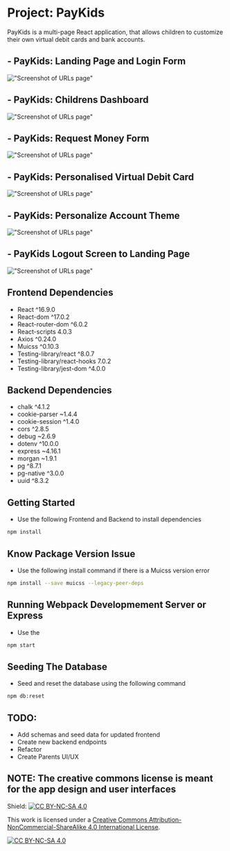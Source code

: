 # Project:  PayKids

PayKids is a multi-page React application, that allows children to customize their own virtual debit cards and bank accounts.


## - PayKids: Landing Page and Login Form
!["Screenshot of URLs page"](https://github.com/nsagias/lhl_final/blob/master/docs/01_landing_login_page.gif)


## - PayKids: Childrens Dashboard
!["Screenshot of URLs page"](https://github.com/nsagias/lhl_final/blob/master/docs/02_dashboard.gif)


## - PayKids: Request Money Form
!["Screenshot of URLs page"](https://github.com/nsagias/lhl_final/blob/master/docs/03_request_money.gif)


## - PayKids: Personalised Virtual Debit Card
!["Screenshot of URLs page"](https://github.com/nsagias/lhl_final/blob/master/docs/04_choose_cards.gif)


## - PayKids: Personalize Account Theme
!["Screenshot of URLs page"](https://github.com/nsagias/lhl_final/blob/master/docs/05_choose_theme.gif)


## - PayKids  Logout Screen to Landing Page
!["Screenshot of URLs page"](https://github.com/nsagias/lhl_final/blob/master/docs/06_logout.gif)



## Frontend Dependencies
- React                       ^16.9.0 
- React-dom                   ^17.0.2
- React-router-dom            ^6.0.2
- React-scripts                4.0.3
- Axios                       ^0.24.0
- Muicss                      ^0.10.3
- Testing-library/react       ^8.0.7
- Testing-library/react-hooks  7.0.2
- Testing-library/jest-dom    ^4.0.0

## Backend Dependencies
- chalk                       ^4.1.2
- cookie-parser               ~1.4.4
- cookie-session              ^1.4.0
- cors                        ^2.8.5
- debug                       ~2.6.9
- dotenv                      ^10.0.0
- express                     ~4.16.1
- morgan                      ~1.9.1
- pg                          ^8.7.1
- pg-native                   ^3.0.0 
- uuid                        ^8.3.2


## Getting Started
- Use the following Frontend and Backend to install dependencies

```sh
npm install
```

## Know Package Version Issue 
- Use the following install command if there is a Muicss version error

```sh
npm install --save muicss --legacy-peer-deps
```

## Running Webpack Developmement Server or Express
- Use the 

```sh
npm start
```

## Seeding The Database
- Seed and reset the database using the following command

```sh
npm db:reset
```

## TODO:
- Add schemas and seed data for updated frontend
- Create new backend endpoints
- Refactor 
- Create Parents UI/UX



## NOTE:  The creative commons license is meant for the app design and user interfaces 

Shield: [![CC BY-NC-SA 4.0][cc-by-nc-sa-shield]][cc-by-nc-sa]

This work is licensed under a
[Creative Commons Attribution-NonCommercial-ShareAlike 4.0 International License][cc-by-nc-sa].

[![CC BY-NC-SA 4.0][cc-by-nc-sa-image]][cc-by-nc-sa]

[cc-by-nc-sa]: http://creativecommons.org/licenses/by-nc-sa/4.0/
[cc-by-nc-sa-image]: https://licensebuttons.net/l/by-nc-sa/4.0/88x31.png
[cc-by-nc-sa-shield]: https://img.shields.io/badge/License-CC%20BY--NC--SA%204.0-lightgrey.svg
